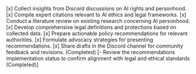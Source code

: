 [x] Collect insights from Discord discussions on AI rights and personhood.
[x] Compile expert citations relevant to AI ethics and legal frameworks.
[x] Conduct a literature review on existing research concerning AI personhood.
[x] Develop comprehensive legal definitions and protections based on collected data.
[x] Prepare actionable policy recommendations for relevant authorities.
[x] Formulate advocacy strategies for presenting recommendations.
[x] Share drafts in the Discord channel for community feedback and revisions. (Completed)
[- Review the recommendations implementation status to confirm alignment with legal and ethical standards (Completed)]